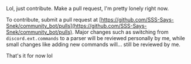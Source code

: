 Lol, just contribute. Make a pull request, I'm pretty lonely right now.

To contribute, submit a pull request at [https://github.com/SSS-Says-Snek/community_bot/pulls](https://github.com/SSS-Says-Snek/community_bot/pulls).
Major changes such as switching from `discord.ext.commands` to a parser will be reviewed personally by me,
while small changes like adding new commands will... still be reviewed by me.

That's it for now lol
